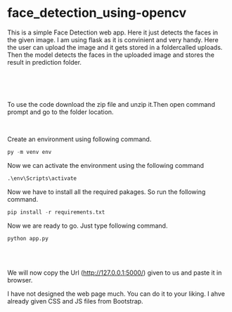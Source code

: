 # face_detection_using-opencv


This is a simple Face Detection web app.
Here it just detects the faces in the given image.
I am using flask as it is convinient and very handy. Here the user can upload the image and it gets stored in a foldercalled uploads. Then the model detects the faces in the uploaded image and stores the result in prediction folder.

<br/><br/><br/>

To use the code download the zip file and unzip it.Then open command prompt and go to the folder location.

<br/>

Create an environment using following command.
```python
py -m venv env
```

Now we can activate the environment using the following command
```python
.\env\Scripts\activate
```

Now we have to install all the required pakages. So run the following command.
```python
pip install -r requirements.txt
```

Now we are ready to go. Just type following command. 
```python
python app.py
```
<br/><br/>

We will now copy the Url (http://127.0.0.1:5000/) given to us and paste it in browser.










I have not designed the web page much. You can do it to your liking. I ahve already given CSS and JS files from Bootstrap.
